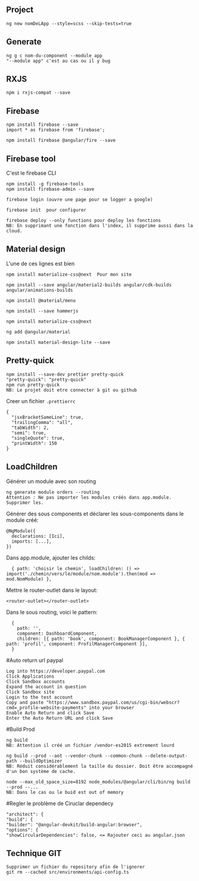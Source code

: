 ## Project

    ng new nomDeLApp --style=scss --skip-tests=true

## Generate

    ng g c nom-du-component --module app
    "--module app" c'est au cas ou il y bug

## RXJS

    npm i rxjs-compat --save

## Firebase

    npm install firebase --save
    import * as firebase from 'firebase';

    npm install firebase @angular/fire --save

## Firebase tool

C'est le firebase CLI

    npm install -g firebase-tools
    npm install firebase-admin --save

    firebase login (ouvre une page pour se logger a google)

    firebase init  pour configurer

    firebase deploy --only functions pour deploy les fonctions
    NB: En supprimant une fonction dans l'index, il supprime aussi dans la cloud.

## Material design

L'une de ces lignes est bien

    npm install materialize-css@next  Pour mon site

    npm install --save angular/material2-builds angular/cdk-builds angular/animations-builds

    npm install @material/menu

    npm install --save hammerjs

    npm install materialize-css@next

    ng add @angular/material

    npm install material-design-lite --save

## Pretty-quick

    npm install --save-dev prettier pretty-quick
    "pretty-quick": "pretty-quick"
    npm run pretty-quick
    NB: Le projet doit etre connecter à git ou github

Creer un fichier `.prettierrc`

    {
      "jsxBracketSameLine": true,
      "trailingComma": "all",
      "tabWidth": 2,
      "semi": true,
      "singleQuote": true,
      "printWidth": 150
    }

## LoadChildren

Générer un module avec son routing

    ng generate module orders --routing
    Attention : Ne pas importer les modules créés dans app.module. Supprimer les.

Générer des sous components et déclarer les sous-components dans le module créé:

    @NgModule({
      declarations: [Ici],
      imports: [...],
    })

Dans app.module, ajouter les childs:

      { path: 'choisir le chemin', loadChildren: () => import('./chemin/vers/le/module/nom.module').then(mod => mod.NomModule) },

Mettre le router-outlet dans le layout:

    <router-outlet></router-outlet>

Dans le sous routing, voici le pattern:

      {
        path: '',
        component: DashboardComponent,
        children: [{ path: 'book', component: BookManagerComponent }, { path: 'profil', component: ProfilManagerComponent }],
      }

#Auto return url paypal

    Log into https://developer.paypal.com
    Click Applications
    Click Sandbox accounts
    Expand the account in question
    Click Sandbox site
    Login to the test account
    Copy and paste "https://www.sandbox.paypal.com/us/cgi-bin/webscr?cmd=_profile-website-payments" into your browser
    Enable Auto Return and click Save
    Enter the Auto Return URL and click Save

#Build Prod

    ng build
    NB: Attention il créé un fichier /vendor-es2015 extrement lourd

    ng build --prod --aot --vendor-chunk --common-chunk --delete-output-path --buildOptimizer
    NB: Réduit considérablement la taille du dossier. Doit être accompagné d'un bon système de cache.

    node --max_old_space_size=8192 node_modules/@angular/cli/bin/ng build --prod --...
    NB: Dans le cas ou le buid est out of memory

#Regler le problème de Ciruclar dependecy

    "architect": {
    "build": {
    "builder": "@angular-devkit/build-angular:browser",
    "options": {
    "showCircularDependencies": false, <= Rajouter ceci au angular.json

## Technique GIT

    Supprimer un fichier du repository afin de l'ignorer
    git rm --cached src/environments/api-config.ts

